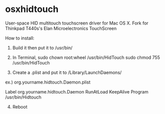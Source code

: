 osxhidtouch
===========

User-space HID multitouch touchscreen driver for Mac OS X. 
Fork for Thinkpad T440s's Elan Microelectronics TouchScreen

How to install:

1. Build it then put it to /usr/bin/

2. In Terminal,
sudo chown root:wheel /usr/bin/HidTouch
sudo chmod 755 /usr/bin/HidTouch

3. Create a .plist and put it to /Library/LaunchDaemons/

ex.) org.yourname.hidtouch.Daemon.plist

<?xml version="1.0" encoding="UTF-8"?>
<!DOCTYPE plist PUBLIC "-//Apple//DTD PLIST 1.0//EN" "http://www.apple.com/DTDs/PropertyList$ <plist version="1.0">
<dict>
        <key>Label</key>
        <string>org.yourname.hidtouch.Daemon</string>
        <key>RunAtLoad</key>
        <true/>
        <key>KeepAlive</key>
        <false/>
        <key>Program</key>
        <string>/usr/bin/Hidtouch</string>
</dict>
</plist>

4. Reboot
